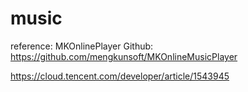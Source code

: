 # music

reference: MKOnlinePlayer
Github: https://github.com/mengkunsoft/MKOnlineMusicPlayer

https://cloud.tencent.com/developer/article/1543945
